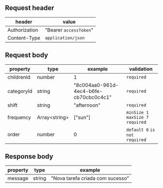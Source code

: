 ## Request header

| header        | value                  |
| ------------- | ---------------------- |
| Authorization | "Bearer `accessToken`" |
| Content-Type  | `application/json`     |

## Request body

| property   | type                | example                                | validation                         |
| ---------- | ------------------- | -------------------------------------- | ---------------------------------- |
| childrenId | number              | 1                                      | `required`                         |
| categoryId | string              | "8c004aa0-961d-4ec4-b6fe-cb70cbc0c4c1" | `required`                         |
| shift      | string              | "afternoon"                            | `required`                         |
| frequency  | Array&lt;string&gt; | ["sun"]                                | `minSize 1` `maxSize 7` `required` |
| order      | number              | 0                                      | `default 0` `is not required`      |

## Response body

| property | type   | example                          |
| -------- | ------ | -------------------------------- |
| message  | string | "Nova tarefa criada com sucesso" |
